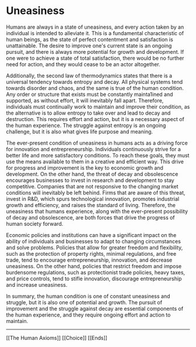 # Uneasiness

Humans are always in a state of uneasiness, and every action taken by an individual is intended to alleviate it. This is a fundamental characteristic of human beings, as the state of perfect contentment and satisfaction is unattainable. The desire to improve one's current state is an ongoing pursuit, and there is always more potential for growth and development. If one were to achieve a state of total satisfaction, there would be no further need for action, and they would cease to be an actor altogether.

Additionally, the second law of thermodynamics states that there is a universal tendency towards entropy and decay. All physical systems tend towards disorder and chaos, and the same is true of the human condition. Any order or structure that exists must be constantly mainta1ined and supported, as without effort, it will inevitably fall apart.
Therefore, individuals must continually work to maintain and improve their condition, as the alternative is to allow entropy to take over and lead to decay and destruction. This requires effort and action, but it is a necessary aspect of the human experience. The struggle against entropy is an ongoing challenge, but it is also what gives life purpose and meaning.

The ever-present condition of uneasiness in humans acts as a driving force for innovation and entrepreneurship. Individuals continuously strive for a better life and more satisfactory conditions. To reach these goals, they must use the means available to them in a creative and efficient way. This drive for progress and improvement is the key to economic growth and development. On the other hand, the threat of decay and obsolescence encourages businesses to invest in research and development to stay competitive. Companies that are not responsive to the changing market conditions will inevitably be left behind. Firms that are aware of this threat, invest in R&D, which spurs technological innovation, promotes industrial growth and efficiency, and raises the standard of living. Therefore, the uneasiness that humans experience, along with the ever-present possibility of decay and obsolescence, are both forces that drive the progress of human society forward.

Economic policies and institutions can have a significant impact on the ability of individuals and businesses to adapt to changing circumstances and solve problems. Policies that allow for greater freedom and flexibility, such as the protection of property rights, minimal regulations, and free trade, tend to encourage entrepreneurship, innovation, and decrease uneasiness. On the other hand, policies that restrict freedom and impose burdensome regulations, such as protectionist trade policies, heavy taxes, and price controls, tend to stifle innovation, discourage entrepreneurship and increase uneasiness.

In summary, the human condition is one of constant uneasiness and struggle, but it is also one of potential and growth. The pursuit of improvement and the struggle against decay are essential components of the human experience, and they require ongoing effort and action to maintain.

--- 
[[The Human Axioms]]
[[Choice]]
[[Ends]]
